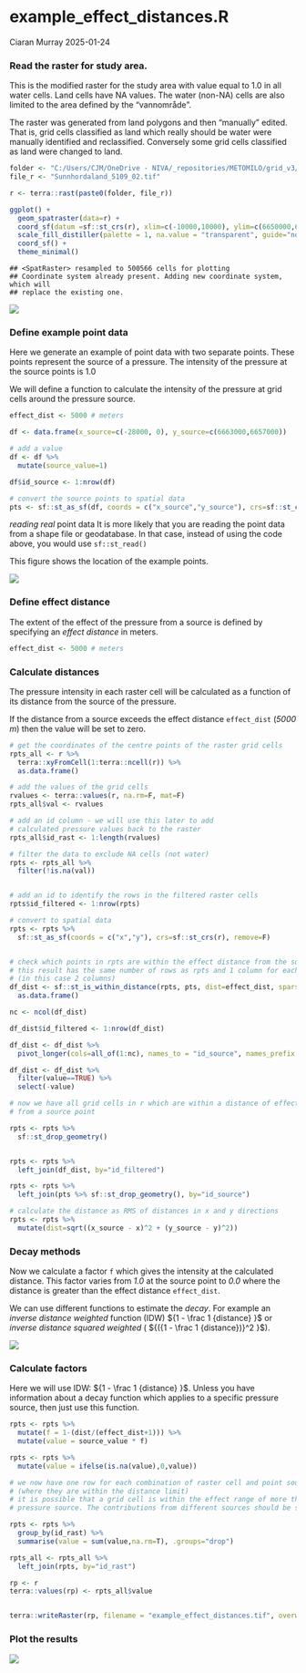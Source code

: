 example_effect_distances.R
================
Ciaran Murray
2025-01-24

### Read the raster for study area.

This is the modified raster for the study area with value equal to 1.0
in all water cells. Land cells have NA values. The water (non-NA) cells
are also limited to the area defined by the “vannområde”.

The raster was generated from land polygons and then “manually” edited.
That is, grid cells classified as land which really should be water were
manually identified and reclassified. Conversely some grid cells
classified as land were changed to land.

``` r
folder <- "C:/Users/CJM/OneDrive - NIVA/_repositories/METOMILO/grid_v3/raster/"
file_r <- "Sunnhordaland_5109_02.tif"

r <- terra::rast(paste0(folder, file_r))

ggplot() +
  geom_spatraster(data=r) +
  coord_sf(datum =sf::st_crs(r), xlim=c(-10000,10000), ylim=c(6650000,6670000)) +
  scale_fill_distiller(palette = 1, na.value = "transparent", guide="none") +
  coord_sf() +
  theme_minimal()
```

    ## <SpatRaster> resampled to 500566 cells for plotting
    ## Coordinate system already present. Adding new coordinate system, which will
    ## replace the existing one.

![](example_effect_distances_files/figure-gfm/raster-1.png)<!-- -->

### Define example point data

Here we generate an example of point data with two separate points.
These points represent the source of a pressure. The intensity of the
pressure at the source points is 1.0

We will define a function to calculate the intensity of the pressure at
grid cells around the pressure source.

``` r
effect_dist <- 5000 # meters

df <- data.frame(x_source=c(-28000, 0), y_source=c(6663000,6657000))

# add a value 
df <- df %>%
  mutate(source_value=1)

df$id_source <- 1:nrow(df)

# convert the source points to spatial data
pts <- sf::st_as_sf(df, coords = c("x_source","y_source"), crs=sf::st_crs(r), remove = F)
```

*reading real* point data It is more likely that you are reading the
point data from a shape file or geodatabase. In that case, instead of
using the code above, you would use `sf::st_read()`

This figure shows the location of the example points.

![](example_effect_distances_files/figure-gfm/plot1-1.png)<!-- -->

### Define effect distance

The extent of the effect of the pressure from a source is defined by
specifying an *effect distance* in meters.

``` r
effect_dist <- 5000 # meters
```

### Calculate distances

The pressure intensity in each raster cell will be calculated as a
function of its distance from the source of the pressure.

If the distance from a source exceeds the effect distance `effect_dist`
(*5000 m*) then the value will be set to zero.

``` r
# get the coordinates of the centre points of the raster grid cells
rpts_all <- r %>% 
  terra::xyFromCell(1:terra::ncell(r)) %>%
  as.data.frame()

# add the values of the grid cells
rvalues <- terra::values(r, na.rm=F, mat=F)
rpts_all$val <- rvalues

# add an id column - we will use this later to add 
# calculated pressure values back to the raster
rpts_all$id_rast <- 1:length(rvalues)

# filter the data to exclude NA cells (not water)
rpts <- rpts_all %>%
  filter(!is.na(val))


# add an id to identify the rows in the filtered raster cells
rpts$id_filtered <- 1:nrow(rpts)

# convert to spatial data
rpts <- rpts %>%
  sf::st_as_sf(coords = c("x","y"), crs=sf::st_crs(r), remove=F)


# check which points in rpts are within the effect distance from the source points 
# this result has the same number of rows as rpts and 1 column for each source point
# (in this case 2 columns)
df_dist <- sf::st_is_within_distance(rpts, pts, dist=effect_dist, sparse=F) %>%
  as.data.frame()

nc <- ncol(df_dist)

df_dist$id_filtered <- 1:nrow(df_dist)

df_dist <- df_dist %>%
  pivot_longer(cols=all_of(1:nc), names_to = "id_source", names_prefix = "V", values_to = "value", names_transform = as.integer)

df_dist <- df_dist %>%
  filter(value==TRUE) %>%
  select(-value) 

# now we have all grid cells in r which are within a distance of effect_dist 
# from a source point

rpts <- rpts %>%
  sf::st_drop_geometry()


rpts <- rpts %>%
  left_join(df_dist, by="id_filtered")

rpts <- rpts %>%
  left_join(pts %>% sf::st_drop_geometry(), by="id_source")

# calculate the distance as RMS of distances in x and y directions
rpts <- rpts %>%
  mutate(dist=sqrt((x_source - x)^2 + (y_source - y)^2)) 
```

### Decay methods

Now we calculate a factor `f` which gives the intensity at the
calculated distance. This factor varies from *1.0* at the source point
to *0.0* where the distance is greater than the effect distance
`effect_dist`.

We can use different functions to estimate the *decay*. For example an
*inverse distance weighted* function (IDW) ${1 - \frac 1 {distance} }$
or *inverse distance squared weighted* (
${({1 - \frac 1 {distance})}^2 }$).

![](example_effect_distances_files/figure-gfm/decay-1.png)<!-- -->

### Calculate factors

Here we will use IDW: ${1 - \frac 1 {distance} }$. Unless you have
information about a decay function which applies to a specific pressure
source, then just use this function.

``` r
rpts <- rpts %>%
  mutate(f = 1-(dist/(effect_dist+1))) %>%
  mutate(value = source_value * f)

rpts <- rpts %>% 
  mutate(value = ifelse(is.na(value),0,value))

# we now have one row for each combination of raster cell and point source 
# (where they are within the distance limit)
# it is possible that a grid cell is within the effect range of more than one
# pressure source. The contributions from different sources should be summed

rpts <- rpts %>%
  group_by(id_rast) %>%
  summarise(value = sum(value,na.rm=T), .groups="drop")

rpts_all <- rpts_all %>%
  left_join(rpts, by="id_rast")

rp <- r
terra::values(rp) <- rpts_all$value


terra::writeRaster(rp, filename = "example_effect_distances.tif", overwrite=T)
```

### Plot the results

![](example_effect_distances_files/figure-gfm/plot2-1.png)<!-- -->
